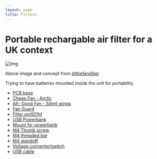 ```yaml
---
layout: page
title: Filters
---
```

# Portable rechargable air filter for a UK context

![Img](https://raw.githubusercontent.com/rosmo-robot/rosmo-robot.github.io/c560f18de47292f9d2853b5763952330212167a6/assets/img/fans2.jpeg)

Above image and concept from [@thefandilier](https://twitter.com/TheFandelier/status/1742667052652036240)

Trying to have batteries mounted inside the unit for portability.

- [PCB base](https://easyeda.com/editor#project_id=69e252659aa143b1a4d3303e6b92e5d8)
- [Cheap Fan - Arctic](https://www.amazon.co.uk/gp/product/B08QNCMQDL)
- [Alt- Good Fan - Silent wings](https://www.bequiet.com/en/casefans/3704)
- [Fan Guard](https://s.click.aliexpress.com/e/_DmushUt)
- [Filter pm501hf](https://www.amazon.co.uk/gp/product/B095NYMKSW)
- [USB Powerbank](https://s.click.aliexpress.com/e/_DlrY1Xn)
- [Mount for powerbank](https://s.click.aliexpress.com/e/_Dekx8rF)
- [M4 Thumb screw](https://s.click.aliexpress.com/e/_DEny27j)
- [M4 threaded bar](https://s.click.aliexpress.com/e/_DFfXG5r)
- [M4 standoff](https://www.aliexpress.com/item/33003860557.html)
- [Voltage converter/switch](https://s.click.aliexpress.com/e/_DmHSzNx)
- [USB cable](https://s.click.aliexpress.com/e/_Dk9oK6h)


